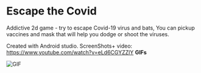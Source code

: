 # Escape the Covid 

Addictive 2d game - try to escape Covid-19 virus and bats,
You can pickup vaccines and mask that will help you dodge or shoot the viruses.

Created with Android studio.
ScreenShots+ video:
https://www.youtube.com/watch?v=eLd6CGYZZlY
**GIFs**


![GIF](https://media.giphy.com/media/EukxtqmNk2xN9yUOe4/giphy.gif)


